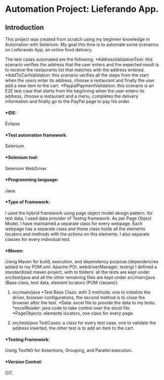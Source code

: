# Automation Project: Lieferando App.

## Introduction
This project was created from scratch using my beginner knowledge in Automation with Selenium. My goal this time is to automate some scenarios on Lieferando App, an online food delivery.

The test cases automated are the following:
*AddressValidationTest: this scenario verifies the address that the user enters and the expected result is to receive the restaurants list that matches with the address entered.
*AddToCartValidation: this scenario verifies all the steps from the start when the users enter its address, choose a restaurant and finally the user add a new item to the cart.
*PaypalPaymentValidation: this scenario is an E2E test case that starts from the beginning when the user enters its address, choose a restaurant and a menu, completes the delivery information and finally go to the PayPal page to pay his order.

#### *IDE: 
Eclipse
#### *Test automation framework: 
Selenium.
#### *Selenium tool: 
Selenium WebDriver.
#### *Programming language: 
Java.
#### *Type of Framework: 
I used the hybrid framework using page object model design pattern. for test data, I used data provider of Testng framework.
As per Page Object Model, I have maintained a separate class for every webpage. Each webpage has a separate class and these class holds all the elements locators and methods 
with the actions on this elements. I also separate classes for every individual test.

#### *Maven: 
Using Maven for build, execution, and dependency purpose.(dependencies added to my POM.xml: Apache POI, webdriverManager, testng)
I defined a standardized maven project, with to folders: all the tests are kept under src/test/java and all the other remaining files are kept under src/main/java (Base class,
test data, element locators (POM classes)).

1) src/main/java
*Test Base Class: with 2 methods: one to initialize the driver, browser configurations, the second method is to close the browser after the test.
*Data: excel file to provide the data to my tests.
*excelReader: java code to take control over the excel file.
*PageObjects: elements locators, one class for every page.

2) src/test/java
TestCases: a class for every test case, one to validate the address inserted, the other test is to add an item to the cart.

#### *Testing Framework: 
Using TestNG for Assertions, Grouping, and Parallel execution.

#### *Version Control: 
GIT.


